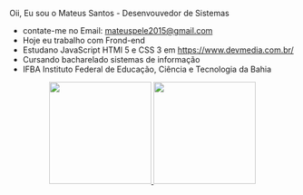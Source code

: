 Oii, Eu sou o Mateus Santos - Desenvouvedor de Sistemas

 - contate-me no Email: mateuspele2015@gmail.com
 - Hoje eu trabalho com Frond-end
 - Estudano JavaScript HTMl 5 e CSS 3 em https://www.devmedia.com.br/
 - Cursando bacharelado sistemas de informação
 - IFBA Instituto Federal de Educação, Ciência e Tecnologia da Bahia

<div align="center">
  <a href="https://github.com/mateusdata">
  <img height="180em" src="https://github-readme-stats.vercel.app/api?username=mateusdata&show_icons=true&theme=dracula&include_all_commits=true&count_private=true"/>
  <img height="180em" src="https://github-readme-stats.vercel.app/api/top-langs/?username=mateusdata&layout=compact&langs_count=7&theme=dracula"/>
</div>
